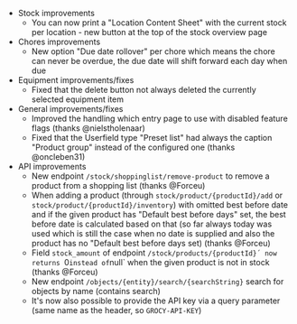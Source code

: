 - Stock improvements
  - You can now print a "Location Content Sheet" with the current stock per location - new button at the top of the stock overview page
- Chores improvements
  - New option "Due date rollover" per chore which means the chore can never be overdue, the due date will shift forward each day when due
- Equipment improvements/fixes
  - Fixed that the delete button not always deleted the currently selected equipment item
- General improvements/fixes
  - Improved the handling which entry page to use with disabled feature flags (thanks @nielstholenaar)
  - Fixed that the Userfield type "Preset list" had always the caption "Product group" instead of the configured one (thanks @oncleben31)
- API improvements
  - New endpoint `/stock/shoppinglist/remove-product` to remove a product from a shopping list (thanks @Forceu)
  - When adding a product (through `stock/product/{productId}/add` or `stock/product/{productId}/inventory`) with omitted best before date and if the given product has "Default best before days" set, the best before date is calculated based on that (so far always today was used which is still the case when no date is supplied and also the product has no "Default best before days set) (thanks @Forceu)
  - Field `stock_amount` of endpoint `/stock/products/{productId}´ now returns `0` instead of `null` when the given product is not in stock (thanks @Forceu)
  - New endpoint `/objects/{entity}/search/{searchString}` search for objects by name (contains search)
  - It's now also possible to provide the API key via a query parameter (same name as the header, so `GROCY-API-KEY`)
